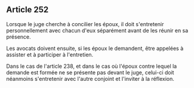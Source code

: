 Article 252
----
Lorsque le juge cherche à concilier les époux, il doit s'entretenir
personnellement avec chacun d'eux séparément avant de les réunir en sa présence.

Les avocats doivent ensuite, si les époux le demandent, être appelées à assister
et à participer à l'entretien.

Dans le cas de l'article 238, et dans le cas où l'époux contre lequel la demande
est formée ne se présente pas devant le juge, celui-ci doit néanmoins
s'entretenir avec l'autre conjoint et l'inviter à la réflexion.
